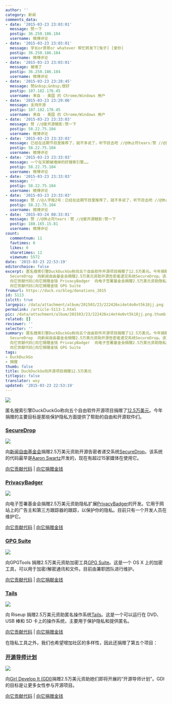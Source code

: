```yaml
---
author: ''
category: 新闻
comments_data:
- date: '2015-03-23 23:03:01'
  message: 赞一下
  postip: 36.250.186.184
  username: 微博评论
- date: '2015-03-23 23:03:01'
  message: 学长or哥哥or whatever 帮忙转发下[兔子] [爱你]
  postip: 36.250.186.184
  username: 微博评论
- date: '2015-03-23 23:03:01'
  message: 被墙了
  postip: 36.250.186.184
  username: 微博评论
- date: '2015-03-23 23:28:45'
  message: 赞&nbsp;&nbsp;很好
  postip: 107.182.176.45
  username: 来自 - 美国 的 Chrome/Windows 用户
- date: '2015-03-23 23:29:06'
  message: 支持开源
  postip: 107.182.176.45
  username: 来自 - 美国 的 Chrome/Windows 用户
- date: '2015-03-23 23:33:03'
  message: 赞 //@爱开源魅影:赞一下
  postip: 58.22.75.104
  username: 微博评论
- date: '2015-03-23 23:33:03'
  message: 已经在这期节目里推荐了，就不多说了，听节目去吧 //@休止符tears:赞 //@爱开源魅影:赞一下
  postip: 58.22.75.104
  username: 微博评论
- date: '2015-03-23 23:33:03'
  message: 一个在天朝被墙掉的好搜索引擎……
  postip: 58.22.75.104
  username: 微博评论
- date: '2015-03-23 23:33:03'
  message: ''
  postip: 58.22.75.104
  username: 微博评论
- date: '2015-03-23 23:33:03'
  message: 赞 //@人字拖2号：已经在这期节目里推荐了，就不多说了，听节目去吧 //@休止符tears:赞 //@爱开源魅影:赞一下
  postip: 58.22.75.104
  username: 微博评论
- date: '2015-03-24 08:33:01'
  message: 赞 //@休止符tears：赞 //@爱开源魅影:赞一下
  postip: 188.165.15.81
  username: 微博评论
count:
  commentnum: 11
  favtimes: 0
  likes: 0
  sharetimes: 11
  viewnum: 5572
date: '2015-03-23 22:53:19'
editorchoice: false
excerpt: 匿名搜索引擎DuckDuckGo称向五个自由软件开源项目捐赠了12.5万美元。今年捐赠的主要目标是那些保护隐私方面提供了帮助的自由和开源软件们。
  SecureDrop  向新闻自由基金会捐赠2.5万美元资助开源告密者递交系统SecureDrop。该系统的代码最早是Aaron Swartz开发的，现在有超过15家媒体在使用它。
  向它贡献代码|向它捐赠金钱 PrivacyBadger  向电子签署基金会捐赠2.5万美元资助隐私扩展PrivacyBadger的开发。它用于网站上的广告主和第三方跟踪器的跟踪，以保护你的隐私。目前只有一个开发人员在维护它。
  向它贡献代码|向它捐赠金钱 GPG Suite
fromurl: https://duck.co/blog/donations_2015
id: 5113
islctt: true
largepic: /data/attachment/album/201503/23/222426xi4et4o0vt5k18jj.png
permalink: /article-5113-1.html
pic: /data/attachment/album/201503/23/222426xi4et4o0vt5k18jj.png.thumb.jpg
related: []
reviewer: ''
selector: ''
summary: 匿名搜索引擎DuckDuckGo称向五个自由软件开源项目捐赠了12.5万美元。今年捐赠的主要目标是那些保护隐私方面提供了帮助的自由和开源软件们。
  SecureDrop  向新闻自由基金会捐赠2.5万美元资助开源告密者递交系统SecureDrop。该系统的代码最早是Aaron Swartz开发的，现在有超过15家媒体在使用它。
  向它贡献代码|向它捐赠金钱 PrivacyBadger  向电子签署基金会捐赠2.5万美元资助隐私扩展PrivacyBadger的开发。它用于网站上的广告主和第三方跟踪器的跟踪，以保护你的隐私。目前只有一个开发人员在维护它。
  向它贡献代码|向它捐赠金钱 GPG Suite
tags:
- DuckDuckGo
- 捐赠
thumb: false
title: DuckDuckGo向开源项目捐赠12.5万美元
titlepic: false
translator: wxy
updated: '2015-03-23 22:53:19'
---
```


![](/data/attachment/album/201503/23/222426xi4et4o0vt5k18jj.png)


匿名搜索引擎DuckDuckGo称向五个自由软件开源项目捐赠了[12.5万美元](https://duck.co/blog/donations_2015)。今年捐赠的主要目标是那些保护隐私方面提供了帮助的自由和开源软件们。


### [SecureDrop](https://securedrop.org/)


![](/data/attachment/album/201503/23/223054sn7ybjsw4nstsmb7.png)


向[新闻自由基金会](https://duck.co/redir/?u=https%3A%2F%2Ffreedom.press%2F)捐赠2.5万美元资助开源告密者递交系统[SecureDrop](https://securedrop.org/)。该系统的代码最早是[Aaron Swartz](https://duck.co/redir/?u=http%3A%2F%2Fen.wikipedia.org%2Fwiki%2FAaron_Swartz)开发的，现在有超过15家媒体在使用它。


[向它贡献代码](https://github.com/freedomofpress/securedrop) | [向它捐赠金钱](https://freedom.press/donate)


### [PrivacyBadger](https://www.eff.org/privacybadger)


![](/data/attachment/album/201503/23/223256wllf4qabqdbn5cj4.png)


向电子签署基金会捐赠2.5万美元资助隐私扩展[PrivacyBadger](https://www.eff.org/privacybadger)的开发。它用于网站上的广告主和第三方跟踪器的跟踪，以保护你的隐私。目前只有一个开发人员在维护它。


[向它贡献代码](https://github.com/EFForg/privacybadgerfirefox) | [向它捐赠金钱](https://supporters.eff.org/donate/support-privacy-badger/)


### [GPG Suite](https://gpgtools.org/gpgsuite.html)


![](/data/attachment/album/201503/23/223658cif8m892tmjjmcsd.png)


向GPGTools 捐赠2.5万美元资助加密工具[GPG Suite](https://gpgtools.org/gpgsuite.html)。这是一个 OS X 上的加密工具，可以用于加密/解密通讯和文件。目前由兼职团队进行维护。


[向它贡献代码](https://gpgtools.org/opensource.html) | [向它捐献金钱](https://gpgtools.org/donate.html)


### [Tails](https://tails.boum.org/)


![](/data/attachment/album/201503/23/224242tj793vqha52jkuzx.jpeg)


向 Riseup 捐赠2.5万美元资助匿名操作系统[Tails](https://tails.boum.org/)。这是一个可以运行在 DVD、USB 棒和 SD 卡上的操作系统，主要用于保护隐私和提供匿名。


[向它贡献代码](https://tails.boum.org/contribute/index.en.html) | [向它捐赠金钱](https://tails.boum.org/contribute/how/donate/index.en.html)


在隐私工具之外，我们也希望增加社区的多样性，因此还捐赠了第五个项目：


### [开源导师计划](https://www.girldevelopit.com/chapters)


![](/data/attachment/album/201503/23/224808uxbd61zzef44qvaz.png)


向[Girl Develop It (GDI)](https://www.girldevelopit.com/)捐赠2.5万美元资助她们即将开展的“开源导师计划”。GDI 的目标是让更多女性参与开源项目。


[向它贡献代码](https://www.girldevelopit.com/chapters) | [向它捐赠金钱](https://www.girldevelopit.com/donate)